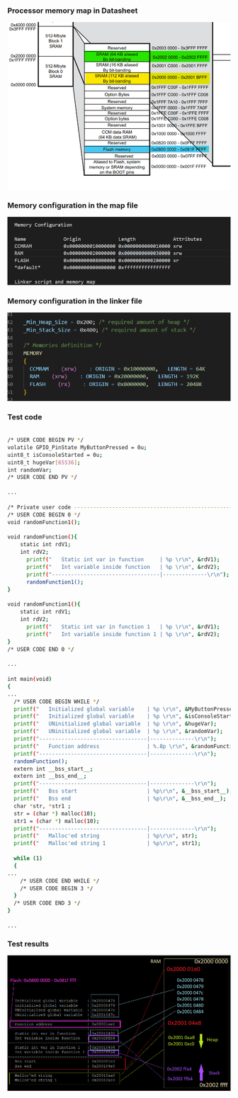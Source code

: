 

### Processor memory map in Datasheet
![DATASH](https://github.com/snkYmkrct/Making_Embedded_Systems_Course/blob/main/Week%208%20homework/images/processor%20datasheet%20memory%20map.png?raw=true)
 
### Memory configuration in the map file
![MAPFILE](https://github.com/snkYmkrct/Making_Embedded_Systems_Course/blob/main/Week%208%20homework/images/memory%20config%20in%20map%20file.png?raw=true)

### Memory configuration in the linker file
![LINKFILE](https://github.com/snkYmkrct/Making_Embedded_Systems_Course/blob/main/Week%208%20homework/images/memory%20config%20in%20linker.png?raw=true)

### Test code

```sh

/* USER CODE BEGIN PV */
volatile GPIO_PinState MyButtonPressed = 0u;
uint8_t isConsoleStarted = 0u;
uint8_t hugeVar[65536];
int randomVar;
/* USER CODE END PV */

...

/* Private user code ---------------------------------------------------------*/
/* USER CODE BEGIN 0 */
void randomFunction1();

void randomFunction(){
	static int rdV1;
	int rdV2;
	  printf("   Static int var in function     | %p \r\n", &rdV1);
	  printf("   Int variable inside function   | %p \r\n", &rdV2);
	  printf("----------------------------------|--------------\r\n");
	  randomFunction1();
}

void randomFunction1(){
	static int rdV1;
	int rdV2;
	  printf("   Static int var in function 1   | %p \r\n", &rdV1);
	  printf("   Int variable inside function 1 | %p \r\n", &rdV2);
}
/* USER CODE END 0 */

...

int main(void)
{
...
  /* USER CODE BEGIN WHILE */
  printf("   Initialized global variable    | %p \r\n", &MyButtonPressed);
  printf("   Initialized global variable    | %p \r\n", &isConsoleStarted);
  printf("   UNinitialized global variable  | %p \r\n", &hugeVar);
  printf("   UNinitialized global variable  | %p \r\n", &randomVar);
  printf("----------------------------------|--------------\r\n");
  printf("   Function address               | %.8p \r\n", &randomFunction);
  printf("----------------------------------|--------------\r\n");
  randomFunction();
  extern int __bss_start__;
  extern int __bss_end__;
  printf("----------------------------------|--------------\r\n");
  printf("   Bss start                      | %p\r\n", &__bss_start__);
  printf("   Bss end                        | %p\r\n", &__bss_end__);
  char *str, *str1 ;
  str = (char *) malloc(10);
  str1 = (char *) malloc(10);
  printf("----------------------------------|--------------\r\n");
  printf("   Malloc'ed string               | %p\r\n", str);
  printf("   Malloc'ed string 1             | %p\r\n", str1);

  while (1)
  {
...
    /* USER CODE END WHILE */
    /* USER CODE BEGIN 3 */
  }
  /* USER CODE END 3 */
}

...

```

### Test results
![RESULTS](https://github.com/snkYmkrct/Making_Embedded_Systems_Course/blob/main/Week%208%20homework/images/printf%20results.png?raw=true)
